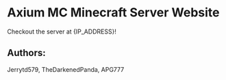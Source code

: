 # Axium MC Minecraft Server Website
Checkout the server at {IP_ADDRESS}!

## Authors: 
Jerrytd579, TheDarkenedPanda, APG777